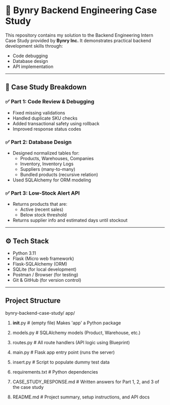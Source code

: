 
# 🚀 Bynry Backend Engineering Case Study

This repository contains my solution to the Backend Engineering Intern Case Study provided by **Bynry Inc.** It demonstrates practical backend development skills through:

- Code debugging
- Database design
- API implementation

---

## 🧠 Case Study Breakdown

### ✅ Part 1: Code Review & Debugging
- Fixed missing validations
- Handled duplicate SKU checks
- Added transactional safety using rollback
- Improved response status codes

### ✅ Part 2: Database Design
- Designed normalized tables for:
  - Products, Warehouses, Companies
  - Inventory, Inventory Logs
  - Suppliers (many-to-many)
  - Bundled products (recursive relation)
- Used SQLAlchemy for ORM modeling

### ✅ Part 3: Low-Stock Alert API
- Returns products that are:
  - Active (recent sales)
  - Below stock threshold
- Returns supplier info and estimated days until stockout

---

## ⚙️ Tech Stack

- Python 3.11
- Flask (Micro web framework)
- Flask-SQLAlchemy (ORM)
- SQLite (for local development)
- Postman / Browser (for testing)
- Git & GitHub (for version control)

---
## Project Structure

bynry-backend-case-study/
app/
1. __init__.py                # (empty file) Makes 'app' a Python package
2. models.py                 # SQLAlchemy models (Product, Warehouse, etc.)
3. routes.py                 # All route handlers (API logic using Blueprint)

4. main.py                     # Flask app entry point (runs the server)
5. insert.py                   # Script to populate dummy test data
6. requirements.txt            # Python dependencies
7. CASE_STUDY_RESPONSE.md      # Written answers for Part 1, 2, and 3 of the case study
8. README.md                   # Project summary, setup instructions, and API docs



